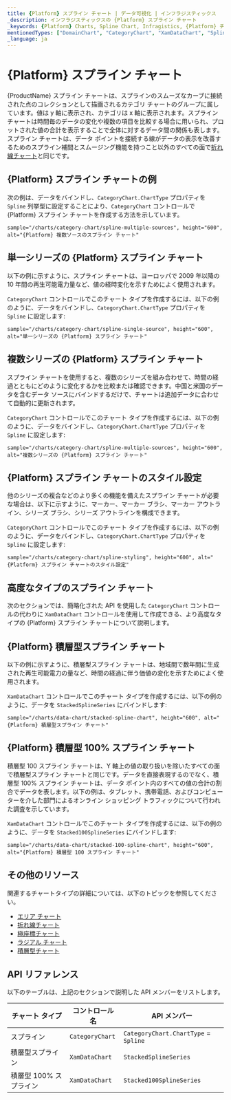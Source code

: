 ```yaml
---
title: {Platform} スプライン チャート | データ可視化 | インフラジスティックス
_description: インフラジスティックスの {Platform} スプライン チャート
_keywords: {Platform} Charts, Spline Chart, Infragistics, {Platform} チャート, スプライン チャート, インフラジスティックス
mentionedTypes: ["DomainChart", "CategoryChart", "XamDataChart", "SplineSeries", "StackedSplineSeries", "Stacked100SplineSeries", "Series", "CategoryChartType"]
_language: ja
---
```

# {Platform} スプライン チャート

{ProductName} スプライン チャートは、スプラインのスムーズなカーブに接続された点のコレクションとして描画されるカテゴリ チャートのグループに属しています。値は y 軸に表示され、カテゴリは x 軸に表示されます。スプライン チャートは時間毎のデータの変化や複数の項目を比較する場合に用いられ、プロットされた値の合計を表示することで全体に対するデータ間の関係も表します。スプライン チャートは、データ ポイントを接続する線がデータの表示を改善するためのスプライン補間とスムージング機能を持つこと以外のすべての面で[折れ線チャート](line-chart.md)と同じです。

## {Platform} スプライン チャートの例

次の例は、データをバインドし、`CategoryChart.ChartType` プロパティを `Spline` 列挙型に設定することにより、`CategoryChart` コントロールで {Platform} スプライン チャートを作成する方法を示しています。

`sample="/charts/category-chart/spline-multiple-sources", height="600", alt="{Platform} 複数ソースのスプライン チャート"`



<div class="divider--half"></div>

## 単一シリーズの {Platform} スプライン チャート

以下の例に示すように、スプライン チャートは、ヨーロッパで 2009 年以降の 10 年間の再生可能電力量など、値の経時変化を示すためによく使用されます。

`CategoryChart` コントロールでこのチャート タイプを作成するには、以下の例のように、データをバインドし、`CategoryChart.ChartType` プロパティを `Spline` に設定します:

`sample="/charts/category-chart/spline-single-source", height="600", alt="単一シリーズの {Platform} スプライン チャート"`



<div class="divider--half"></div>

## 複数シリーズの {Platform} スプライン チャート

スプライン チャートを使用すると、複数のシリーズを組み合わせて、時間の経過とともにどのように変化するかを比較または確認できます。中国と米国のデータを含むデータ ソースにバインドするだけで、チャートは追加データに合わせて自動的に更新されます。

`CategoryChart` コントロールでこのチャート タイプを作成するには、以下の例のように、データをバインドし、`CategoryChart.ChartType` プロパティを `Spline` に設定します:

`sample="/charts/category-chart/spline-multiple-sources", height="600", alt="複数シリーズの {Platform} スプライン チャート"`



<div class="divider--half"></div>

## {Platform} スプライン チャートのスタイル設定

他のシリーズの複合などのより多くの機能を備えたスプライン チャートが必要な場合は、以下に示すように、マーカー、マーカー ブラシ、マーカー アウトライン、シリーズ ブラシ、シリーズ アウトラインを構成できます。

`CategoryChart` コントロールでこのチャート タイプを作成するには、以下の例のように、データをバインドし、`CategoryChart.ChartType` プロパティを `Spline` に設定します:

`sample="/charts/category-chart/spline-styling", height="600", alt="{Platform} スプライン チャートのスタイル設定"`



<div class="divider--half"></div>

## 高度なタイプのスプライン チャート

次のセクションでは、簡略化された API を使用した `CategoryChart` コントロールの代わりに `XamDataChart` コントロールを使用して作成できる、より高度なタイプの {Platform} スプライン チャートについて説明します。

## {Platform} 積層型スプライン チャート

以下の例に示すように、積層型スプライン チャートは、地域間で数年間に生成された再生可能電力の量など、時間の経過に伴う価値の変化を示すためによく使用されます。

`XamDataChart` コントロールでこのチャート タイプを作成するには、以下の例のように、データを `StackedSplineSeries` にバインドします:

`sample="/charts/data-chart/stacked-spline-chart", height="600", alt="{Platform} 積層型スプライン チャート"`



<div class="divider--half"></div>

## {Platform} 積層型 100% スプライン チャート

積層型 100 スプライン チャートは、Y 軸上の値の取り扱いを除いたすべての面で積層型スプライン チャートと同じです。データを直接表現するのでなく、積層型 100% スプライン チャートは、データ ポイント内のすべての値の合計の割合でデータを表します。以下の例は、タブレット、携帯電話、およびコンピューターを介した部門によるオンライン ショッピング トラフィックについて行われた調査を示しています。

`XamDataChart` コントロールでこのチャート タイプを作成するには、以下の例のように、データを `Stacked100SplineSeries` にバインドします:

`sample="/charts/data-chart/stacked-100-spline-chart", height="600", alt="{Platform} 積層型 100 スプライン チャート"`



<div class="divider--half"></div>

## その他のリソース

関連するチャートタイプの詳細については、以下のトピックを参照してください。

- [エリア チャート](area-chart.md)
- [折れ線チャート](spline-chart.md)
- [極座標チャート](polar-chart.md)
- [ラジアル チャート](radial-chart.md)
- [積層型チャート](stacked-chart.md)

## API リファレンス

以下のテーブルは、上記のセクションで説明した API メンバーをリストします。

| チャート タイプ          | コントロール名       | API メンバー |
| --------------------|--------------------|-------------------------- |
| スプライン              | `CategoryChart` | `CategoryChart.ChartType` = `Spline` |
| 積層型スプライン      | `XamDataChart`     | `StackedSplineSeries` |
| 積層型 100% スプライン | `XamDataChart`     | `Stacked100SplineSeries` |

